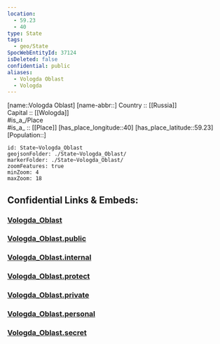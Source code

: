 ```yaml
---
location:
  - 59.23
  - 40
type: State
tags:
  - geo/State
SpocWebEntityId: 37124
isDeleted: false
confidential: public
aliases:
  - Vologda Oblast
  - Vologda
---
```

[name::Vologda Oblast] 
[name-abbr::] 
Country :: [[Russia]]  
Capital :: [[Wologda]]  
#is_a_/Place  
#is_a_ :: [[Place]] 
[has_place_longitude::40] 
[has_place_latitude::59.23] 
[Population::] 



```leaflet
id: State~Vologda_Oblast
geojsonFolder: ./State~Vologda_Oblast/
markerFolder: ./State~Vologda_Oblast/
zoomFeatures: true 
minZoom: 4 
maxZoom: 18
```


## Confidential Links & Embeds: 

### [Vologda_Oblast](/_Standards/Earth/Continent/Europe/Europe~East/Russia/Russia~NorthWest/Vologda_Oblast.md) 

### [Vologda_Oblast.public](/_public/Earth/Continent/Europe/Europe~East/Russia/Russia~NorthWest/Vologda_Oblast.public.md) 

### [Vologda_Oblast.internal](/_internal/Earth/Continent/Europe/Europe~East/Russia/Russia~NorthWest/Vologda_Oblast.internal.md) 

### [Vologda_Oblast.protect](/_protect/Earth/Continent/Europe/Europe~East/Russia/Russia~NorthWest/Vologda_Oblast.protect.md) 

### [Vologda_Oblast.private](/_private/Earth/Continent/Europe/Europe~East/Russia/Russia~NorthWest/Vologda_Oblast.private.md) 

### [Vologda_Oblast.personal](/_personal/Earth/Continent/Europe/Europe~East/Russia/Russia~NorthWest/Vologda_Oblast.personal.md) 

### [Vologda_Oblast.secret](/_secret/Earth/Continent/Europe/Europe~East/Russia/Russia~NorthWest/Vologda_Oblast.secret.md)

